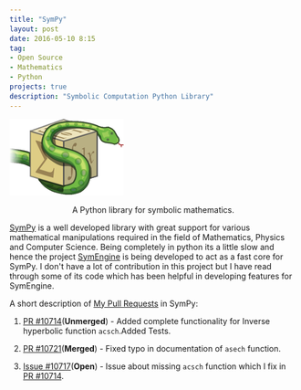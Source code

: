 ```yaml
---
title: "SymPy"
layout: post
date: 2016-05-10 8:15
tag:
- Open Source
- Mathematics
- Python
projects: true
description: "Symbolic Computation Python Library"
---
```


![Markdowm Image][1]

<center>A Python library for symbolic mathematics.</center>

[SymPy](https://github.com/sympy/sympy) is a well developed library with great support for various mathematical manipulations required in the field of Mathematics, Physics and Computer Science. Being completely in python its a little slow and hence the project [SymEngine](https://codemaxx.github.io/SymEngine/) is being developed to act as a fast core for SymPy. I don't have a lot of contribution in this project but I have read through some of its code which has been helpful in developing features for SymEngine.

A short description of [My Pull Requests](https://github.com/sympy/sympy/pulls/CodeMaxx) in SymPy:

1. [PR #10714](https://github.com/sympy/sympy/pull/10714)(**Unmerged**) - Added complete functionality for Inverse hyperbolic function `acsch`.Added Tests.

2. [PR #10721](https://github.com/sympy/sympy/pull/10721)(**Merged**) - Fixed typo in documentation of `asech` function.

3. [Issue #10717](https://github.com/sympy/sympy/issues/10717)(**Open**) - Issue about missing `acsch` function which I fix in [PR #10714](https://github.com/sympy/sympy/pull/10714).

[1]: /assets/images/sympy.png